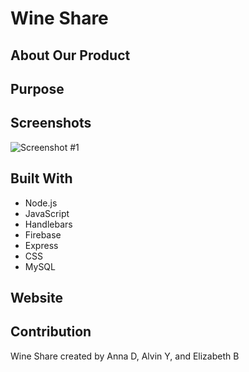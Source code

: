 # Wine Share

## About Our Product


## Purpose


## Screenshots
![Screenshot #1](https://github.com/acdodd17/wine-share/blob/main/public/images/screenshot1.png)

## Built With
* Node.js
* JavaScript
* Handlebars
* Firebase
* Express
* CSS
* MySQL

## Website

## Contribution
Wine Share created by Anna D, Alvin Y, and Elizabeth B
